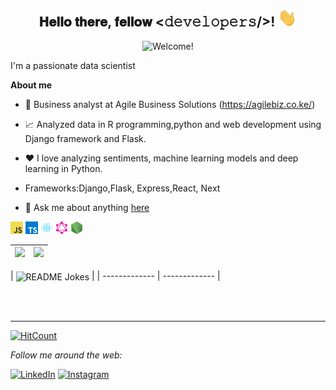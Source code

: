 <div align="center">
<h2> 𝐇𝐞𝐥𝐥𝐨 𝐭𝐡𝐞𝐫𝐞, 𝐟𝐞𝐥𝐥𝐨𝐰 <𝚍𝚎𝚟𝚎𝚕𝚘𝚙𝚎𝚛𝚜/>! <img src="https://github.com/ABSphreak/ABSphreak/blob/master/gifs/Hi.gif" width="30"></h2>
</div>
<div align="center" width="50">

<img src="https://gist.githubusercontent.com/ZviMints/21c598c659081f9c0866e29a00bc2468/raw/05205bd01a980bfaaf4b81b8e5264d9fc127f73f/welcome.gif" alt="Welcome!" width="50%" height="200"/>

</div>

I'm a passionate data scientist

**About me**

- 💼 Business analyst at Agile Business Solutions (https://agilebiz.co.ke/)

- 📈 Analyzed data in R programming,python and web development using Django framework and Flask.

- ❤️ I love analyzing sentiments, machine learning models and deep learning in Python.
- Frameworks:Django,Flask, Express,React, Next

- 💬 Ask me about anything [here](https://github.com/issues)


<code><img height="20" alt="javascript" src="https://raw.githubusercontent.com/github/explore/80688e429a7d4ef2fca1e82350fe8e3517d3494d/topics/javascript/javascript.png"></code>
<code><img height="20" alt="typescript" src="https://raw.githubusercontent.com/github/explore/80688e429a7d4ef2fca1e82350fe8e3517d3494d/topics/typescript/typescript.png"></code>
<code><img height="20" alt="react" src="https://raw.githubusercontent.com/github/explore/80688e429a7d4ef2fca1e82350fe8e3517d3494d/topics/react/react.png"></code>
<code><img height="20" alt="graphql" src="https://raw.githubusercontent.com/github/explore/5c058a388828bb5fde0bcafd4bc867b5bb3f26f3/topics/graphql/graphql.png"></code>
<code><img height="20" alt="nodejs" src="https://raw.githubusercontent.com/github/explore/80688e429a7d4ef2fca1e82350fe8e3517d3494d/topics/nodejs/nodejs.png"></code>    

| <img src="https://github-readme-streak-stats.herokuapp.com?user=W-lucas&theme=gotham" /> | <img src="https://github-readme-stats.vercel.app/api?username=W-lucas&theme=gotham&custom_title=W-lucas%20github%20stats" /> |
| ------------- | ------------- |

 | <img align="center" src="https://readme-jokes.vercel.app/api?bgColor=%23073b4c&textColor=%2306d6a0&aColor=%2306d6a0&borderColor=%2306d6a0" alt="README Jokes"> |
| ------------- | ------------- |



</br>
</br>


---
[![HitCount](http://hits.dwyl.com/W-lucas/W-lucas.svg)](http://hits.dwyl.com/W-lucas/W-lucas)

<i>Follow me around the web:</i><br>

<a href="https://www.linkedin.com/in/lucas-wangila" target="_blank"><img src="https://img.shields.io/badge/LinkedIn-%230077B5.svg?&style=flat-square&logo=linkedin&logoColor=white" alt="LinkedIn"></a>
<a href="https://www.instagram.com/Lucaswangila" target="_blank"><img src="https://img.shields.io/badge/Instagram-%23E4405F.svg?&style=flat-square&logo=instagram&logoColor=white" alt="Instagram"></a>



</div>
